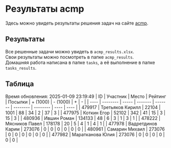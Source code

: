 # Результаты acmp
Здесь можно увидеть результаты решения задач на сайте [acmp](https://acmp.ru). 

## Результаты
Все решенные задачи можно увидеть в `acmp_results.xlsx`.   
Свои результаты можно посмотреть в папке `acmp_results`.  
Домашняя работа написана в папке `tasks`, а её выполнение в папке `tasks_results`.

## Таблица
Время обновления: 2025-01-09 23:19:49
| ID   | Участник | Место | Рейтинг | Посылки | + (1000) | - (1000) | +    | -    |
| ---- | -------- | ----- | ------- | ------- | -------- | -------- | ---- | ---- |
| 479917 | Третьяков Кирилл | 22104 | 1001 | 88 | 34 | 2 | 37 | 3 |
| 477975 | Коткин Егор | 52102 | 342 | 41 | 15 | 3 | 15 | 3 |
| 480936 | Ившин Роман | 134133 | 48 | 6 | 3 | 1 | 3 | 1 |
| 478222 | Мясников Павел | 178178 | 20 | 5 | 4 | 1 | 4 | 1 |
| 477978 | Вадретдинов Карим | 273076 | 0 | 0 | 0 | 0 | 0 | 0 |
| 480961 | Самарин Михаил | 273076 | 0 | 0 | 0 | 0 | 0 | 0 |
| 477982 | Маратканова Юлия | 273076 | 0 | 0 | 0 | 0 | 0 | 0 |
